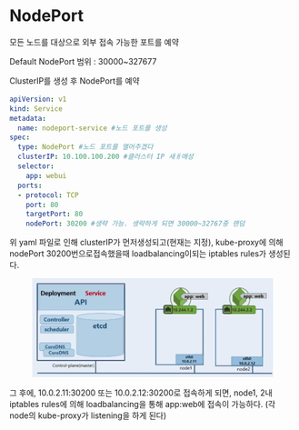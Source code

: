 # NodePort

모든 노드를 대상으로 외부 접속 가능한 포트를 예약

Default NodePort 범위 : 30000\~327677

ClusterIP를 생성 후 NodePort를 예약

```yaml
apiVersion: v1
kind: Service
metadata:
  name: nodeport-service #노드 포트를 생성
spec:
  type: NodePort #노드 포트를 열어주겠다
  clusterIP: 10.100.100.200 #클러스터 IP 새ㅐ애성
  selector:
    app: webui
  ports:
  - protocol: TCP
    port: 80
    targetPort: 80
    nodePort: 30200 #생략 가능. 생략하게 되면 30000~32767중 랜덤
```



위 yaml 파일로 인해 clusterIP가 먼저생성되고(현재는 지정),  kube-proxy에 의해 nodePort 30200번으로접속했을때 loadbalancing이되는  iptables rules가 생성된다.

<figure><img src="../../.gitbook/assets/image (1) (1) (1) (1) (1) (1) (1) (1) (1) (1) (1) (1).png" alt=""><figcaption></figcaption></figure>

그 후에, 10.0.2.11:30200 또는 10.0.2.12:30200로 접속하게 되면, node1, 2내 iptables rules에 의해 loadbalancing을 통해 app:web에 접속이 가능하다. (각 node의 kube-proxy가 listening을 하게 된다)
